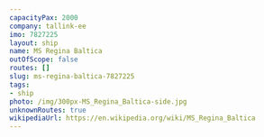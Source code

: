 ```yaml
---
capacityPax: 2000
company: tallink-ee
imo: 7827225
layout: ship
name: MS Regina Baltica
outOfScope: false
routes: []
slug: ms-regina-baltica-7827225
tags:
- ship
photo: /img/300px-MS_Regina_Baltica-side.jpg
unknownRoutes: true
wikipediaUrl: https://en.wikipedia.org/wiki/MS_Regina_Baltica
---
```

